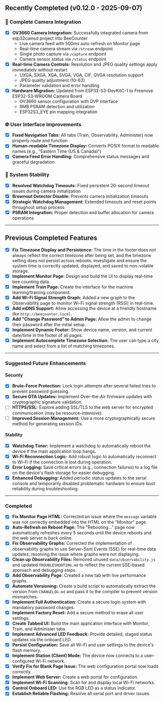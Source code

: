 
## Recently Completed (v0.12.0 - 2025-09-07)

### 🎥 Complete Camera Integration
- [x] **OV3660 Camera Integration:** Successfully integrated camera from esp32camsd project into BeeCounter
  - Live camera feed with 500ms auto-refresh on Monitor page
  - Real-time camera stream via `/stream` endpoint
  - Single photo capture via `/capture` endpoint  
  - Camera sensor status via `/status` endpoint
- [x] **Real-time Camera Controls:** Resolution and JPEG quality settings apply immediately without restart
  - UXGA, SXGA, XGA, SVGA, VGA, CIF, QVGA resolution support
  - JPEG quality adjustment (10-63)
  - Parameter validation and error handling
- [x] **Hardware Migration:** Updated from ESP32-S3-DevKitC-1 to Freenove ESP32-S3-WROOM Camera Board
  - OV3660 sensor configuration with DVP interface
  - 8MB PSRAM detection and utilization
  - ESP32S3_EYE pin mapping integration

### 🌐 User Interface Improvements  
- [x] **Fixed Navigation Tabs:** All tabs (Train, Observability, Administer) now properly route and function
- [x] **Human-readable Timezone Display:** Converts POSIX format to readable names (e.g., "Eastern Time (US & Canada)")
- [x] **Camera Feed Error Handling:** Comprehensive status messages and graceful degradation

### 🔧 System Stability
- [x] **Resolved Watchdog Timeouts:** Fixed persistent 20-second timeout issues during camera initialization
- [x] **Brownout Detector Disable:** Prevents camera initialization timeouts
- [x] **Strategic Watchdog Management:** Extended timeouts and reset points throughout setup process
- [x] **PSRAM Integration:** Proper detection and buffer allocation for camera operations

---

## Previous Completed Features

- [x] **Fix Timezone Display and Persistence:** The time in the footer does not always reflect the correct timezone after being set, and the timezone setting does not persist across reboots. Investigate and ensure the system time is correctly updated, displayed, and saved to non-volatile storage.
- [x] **Implement Monitor Page:** Design and build the UI to display real-time bee counting data.
- [x] **Implement Train Page:** Create the interface for the machine learning/training component.
- [x] **Add Wi-Fi Signal Strength Graph:** Added a new graph to the Observability page to monitor Wi-Fi signal strength (RSSI) in real-time.
- [x] **Add mDNS Support:** Allow accessing the device at a friendly hostname like `http://beecounter.local`.
- [x] **Add "Change Password" to Admin Page:** Allow the admin to change their password after the initial setup.
- [x] **Implement Dynamic Footer:** Show device name, version, and current date/time in the footer of all pages.
- [x] **Implement Autocomplete Timezone Selection:** The user can type a city name and select from a list of matching timezones.

---
### Suggested Future Enhancements

#### Security
- [x] **Brute-Force Protection:** Lock login attempts after several failed tries to prevent password guessing.
- [x] **Secure OTA Updates:** Implement Over-the-Air firmware updates with cryptographic signature validation.
- [ ] **HTTPS/SSL:** Explore adding SSL/TLS to the web server for encrypted communication (may be resource-intensive).
- [ ] **Improved Session Management:** Use a more cryptographically secure method for generating session IDs.

#### Stability
- [x] **Watchdog Timer:** Implement a watchdog to automatically reboot the device if the main application loop hangs.
- [x] **Wi-Fi Reconnection Logic:** Add robust logic to automatically reconnect to Wi-Fi if the connection is lost during operation.
- [x] **Error Logging:** Save critical errors (e.g., connection failures) to a log file on the device's flash storage for easier debugging.
- [x] **Enhanced Debugging:** Added periodic status updates to the serial console and temporarily disabled problematic hardware to ensure boot reliability during troubleshooting.

---
### Completed
- [x] **Fix Monitor Page HTML:** Corrected an issue where the `message` variable was not correctly embedded into the HTML on the "Monitor" page.
- [x] **Auto-Refresh on Reboot Page:** The "Rebooting..." page now automatically refreshes every 5 seconds until the device reboots and the web server is back online.
- [x] **Fix Observability Graphs:** Corrected the implementation of observability graphs to use Server-Sent Events (SSE) for real-time data updates, resolving the issue where graphs were not displaying.
- [x] **Clean up Observability Files:** Removed unused `data/observability.js` and updated `TROUBLESHOOTING.md` to reflect the current SSE-based approach and debugging steps.
- [x] **Add Observability Page:** Created a new tab with live performance graphs.
- [x] **Automate Versioning:** Create a build script to automatically extract the version from `CHANGELOG.md` and pass it to the compiler to prevent version mismatches.
- [x] **Implement Full Authentication:** Create a secure login system with mandatory password changes.
- [x] **Implement Factory Reset:** Add a secure method to erase all user settings.
- [x] **Create Tabbed UI:** Build the main application interface with Monitor, Train, and Administer tabs.
- [x] **Implement Advanced LED Feedback:** Provide detailed, staged status updates via the onboard LED.
- [x] **Persist Configuration:** Save all Wi-Fi and user settings to the device's flash memory.
- [x] **Implement Station (Client) Mode:** The device now connects to a user-configured Wi-Fi network.
- [x] **Verify Fix for Blank Page Issue:** The web configuration portal now loads correctly.
- [x] **Implement Web Server:** Create a web portal for configuration.
- [x] **Implement Wi-Fi Scanning:** Scan for and display local Wi-Fi networks.
- [x] **Control Onboard LED:** Use the RGB LED as a status indicator.
- [x] **Establish Reliable Flashing:** Resolve all serial port and driver issues.
